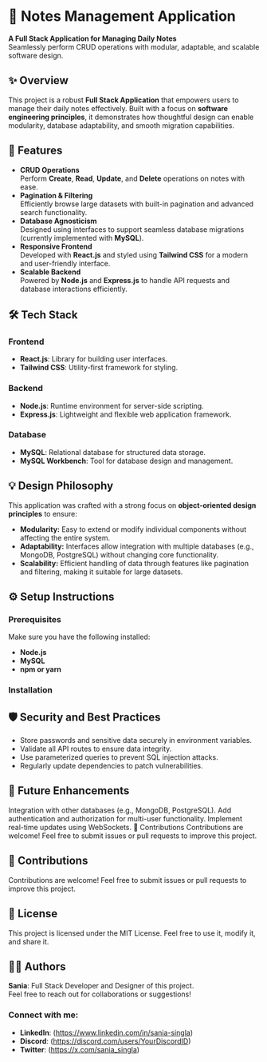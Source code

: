 # 📝 Notes Management Application  

**A Full Stack Application for Managing Daily Notes**  
Seamlessly perform CRUD operations with modular, adaptable, and scalable software design.

## ✨ Overview  
This project is a robust **Full Stack Application** that empowers users to manage their daily notes effectively. Built with a focus on **software engineering principles**, it demonstrates how thoughtful design can enable modularity, database adaptability, and smooth migration capabilities.

## 🌟 Features  
- **CRUD Operations**  
  Perform **Create**, **Read**, **Update**, and **Delete** operations on notes with ease.  
- **Pagination & Filtering**  
  Efficiently browse large datasets with built-in pagination and advanced search functionality.  
- **Database Agnosticism**  
  Designed using interfaces to support seamless database migrations (currently implemented with **MySQL**).  
- **Responsive Frontend**  
  Developed with **React.js** and styled using **Tailwind CSS** for a modern and user-friendly interface.  
- **Scalable Backend**  
  Powered by **Node.js** and **Express.js** to handle API requests and database interactions efficiently.  

## 🛠️ Tech Stack  

### Frontend  
- **React.js**: Library for building user interfaces.  
- **Tailwind CSS**: Utility-first framework for styling.  

### Backend  
- **Node.js**: Runtime environment for server-side scripting.  
- **Express.js**: Lightweight and flexible web application framework.  

### Database  
- **MySQL**: Relational database for structured data storage.  
- **MySQL Workbench**: Tool for database design and management.  

## 💡 Design Philosophy  
This application was crafted with a strong focus on **object-oriented design principles** to ensure:  
- **Modularity:** Easy to extend or modify individual components without affecting the entire system.  
- **Adaptability:** Interfaces allow integration with multiple databases (e.g., MongoDB, PostgreSQL) without changing core functionality.  
- **Scalability:** Efficient handling of data through features like pagination and filtering, making it suitable for large datasets.  

## ⚙️ Setup Instructions  

### Prerequisites  
Make sure you have the following installed:  
- **Node.js**  
- **MySQL**  
- **npm or yarn**  

### Installation  




## 🛡️ Security and Best Practices
-  Store passwords and sensitive data securely in environment variables.
- Validate all API routes to ensure data integrity.
- Use parameterized queries to prevent SQL injection attacks.
- Regularly update dependencies to patch vulnerabilities.

## 🚀 Future Enhancements
Integration with other databases (e.g., MongoDB, PostgreSQL).
Add authentication and authorization for multi-user functionality.
Implement real-time updates using WebSockets.
🙌 Contributions
Contributions are welcome! Feel free to submit issues or pull requests to improve this project.

## 🙌 Contributions
Contributions are welcome! Feel free to submit issues or pull requests to improve this project.

## 📄 License
This project is licensed under the MIT License.
Feel free to use it, modify it, and share it.

## 🧑‍💻 Authors  
**Sania**: Full Stack Developer and Designer of this project.  
Feel free to reach out for collaborations or suggestions!

### Connect with me:
- **LinkedIn**: (https://www.linkedin.com/in/sania-singla)
- **Discord**: (https://discord.com/users/YourDiscordID)
- **Twitter**: (https://x.com/sania_singla)

